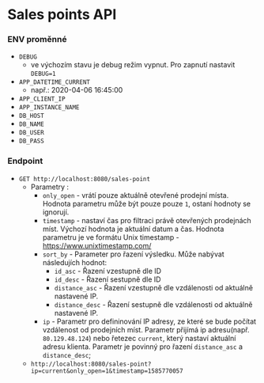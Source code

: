 # Sales points API

### ENV proměnné
- `DEBUG`
    - ve výchozím stavu je debug režim vypnut. Pro zapnutí nastavit `DEBUG=1`
- `APP_DATETIME_CURRENT`
    - např.: 2020-04-06 16:45:00
- `APP_CLIENT_IP`
- `APP_INSTANCE_NAME`
- `DB_HOST`
- `DB_NAME`
- `DB_USER`
- `DB_PASS`

### Endpoint
- `GET http://localhost:8080/sales-point`
    - Parametry :
        - `only_open` - vrátí pouze aktuálně otevřené prodejní místa. Hodnota parametru může být pouze pouze `1`, ostaní hodnoty se ignorují.
        - `timestamp` - nastaví čas pro filtraci právě otevřených prodejnách míst. Výchozí hodnota je aktuální datum a čas. Hodnota parametru je ve formátu Unix timestamp - https://www.unixtimestamp.com/
        - `sort_by` - Parameter pro řazení výsledku. Může nabývat následujích hodnot:
            - `id_asc` - Řazení vzestupně dle ID
            - `id_desc` - Řazení sestupně dle ID
            - `distance_asc` - Řazení vzestupně dle vzdálenosti od aktuálně nastavené IP.
            - `distance_desc` - Řazení sestupně dle vzdálenosti od aktuálně nastavené IP.
        - `ip` - Parametr pro defininování IP adresy, ze které se bude počítat vzdálenost od prodejních míst. Parametr přijímá ip adresu(např. `80.129.48.124`) nebo řetezec `current`, který nastaví aktuální adresu klienta. Parametr je povinný pro řazení `distance_asc` a `distance_desc`;
    - `http://localhost:8080/sales-point?ip=current&only_open=1&timestamp=1585770057`
